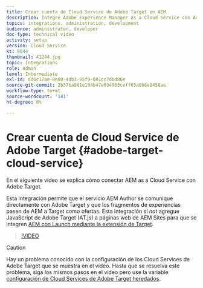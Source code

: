 ```yaml
---
title: Crear cuenta de Cloud Service de Adobe Target en AEM
description: Integre Adobe Experience Manager as a Cloud Service con Adobe Target mediante la autenticación Cloud Service y Adobe IMS.
topics: integrations, administration, development
audience: administrator, developer
doc-type: technical video
activity: setup
version: Cloud Service
kt: 6044
thumbnail: 41244.jpg
topic: Integrations
role: Admin
level: Intermediate
exl-id: dd6c17ae-8e08-4db3-95f9-081cc7dbd86e
source-git-commit: 2b37ba961e194b47e034963ceff63a0b8e8458ae
workflow-type: tm+mt
source-wordcount: '141'
ht-degree: 0%

---
```


# Crear cuenta de Cloud Service de Adobe Target {#adobe-target-cloud-service}

En el siguiente vídeo se explica cómo conectar AEM as a Cloud Service con Adobe Target.

Esta integración permite que el servicio AEM Author se comunique directamente con Adobe Target y que los fragmentos de experiencias pasen de AEM a Target como ofertas.  Esta integración sí *not* agregue JavaScript de Adobe Target (AT.js) a páginas web de AEM Sites para que se integren [AEM con Launch mediante la extensión de Target](../experience-platform/data-collection/tags/connect-aem-tag-property-using-ims.md).

>[!VIDEO](https://video.tv.adobe.com/v/41244?quality=12&learn=on)

>[!CAUTION]
>
>Hay un problema conocido con la configuración de los Cloud Services de Adobe Target que se muestra en el vídeo. Hasta que se resuelva este problema, siga los mismos pasos en el vídeo pero use la variable [configuración de Cloud Services de Adobe Target heredados](https://experienceleague.adobe.com/docs/experience-manager-learn/aem-target-tutorial/aem-target-implementation/using-aem-cloud-services.html).
